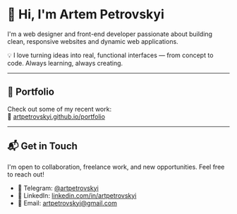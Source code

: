 # 👋 Hi, I'm Artem Petrovskyi

I'm a web designer and front-end developer passionate about building clean, responsive websites and dynamic web applications.  

💡 I love turning ideas into real, functional interfaces — from concept to code. Always learning, always creating.

---

## 📌 Portfolio  
Check out some of my recent work:  
🔗 [artpetrovskyi.github.io/portfolio](https://artpetrovskyi.github.io/portfolio/)

---

## 📬 Get in Touch  
I'm open to collaboration, freelance work, and new opportunities. Feel free to reach out!

- 💬 Telegram: [@artpetrovskyi](https://t.me/artpetrovskyi)  
- 💼 LinkedIn: [linkedin.com/in/artpetrovskyi](https://www.linkedin.com/in/artpetrovskyi/)  
- 📧 Email: [artpetrovskyi@gmail.com](mailto:artpetrovskyi@gmail.com)
